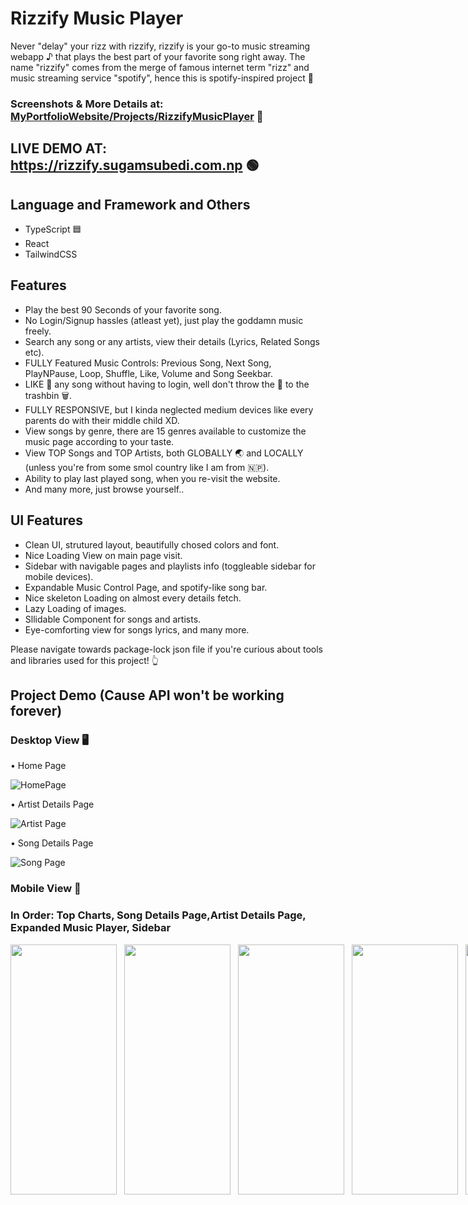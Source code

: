 # Rizzify Music Player

Never "delay" your rizz with rizzify, rizzify is your go-to music streaming webapp ♪ that plays the best part of your favorite song right away. The name "rizzify" comes from the merge of famous internet term "rizz" and music streaming service "spotify", hence this is spotify-inspired project 🫡

### Screenshots & More Details at: [MyPortfolioWebsite/Projects/RizzifyMusicPlayer](https://sugamsubedi.com.np/projects/rizzify-music-player) 🚧

## LIVE DEMO AT: https://rizzify.sugamsubedi.com.np 🟢

## Language and Framework and Others

- TypeScript 🟦
- React
- TailwindCSS

## Features

- Play the best 90 Seconds of your favorite song.
- No Login/Signup hassles (atleast yet), just play the goddamn music freely.
- Search any song or any artists, view their details (Lyrics, Related Songs etc).
- FULLY Featured Music Controls: Previous Song, Next Song, PlayNPause, Loop, Shuffle, Like, Volume and Song Seekbar.
- LIKE 💜 any song without having to login, well don't throw the 🍪 to the trashbin 🗑️.
- FULLY RESPONSIVE, but I kinda neglected medium devices like every parents do with their middle child XD.
- View songs by genre, there are 15 genres available to customize the music page according to your taste.
- View TOP Songs and TOP Artists, both GLOBALLY 🌏 and LOCALLY (unless you're from some smol country like I am from 🇳🇵).
- Ability to play last played song, when you re-visit the website.
- And many more, just browse yourself..

## UI Features

- Clean UI, strutured layout, beautifully chosed colors and font.
- Nice Loading View on main page visit.
- Sidebar with navigable pages and playlists info (toggleable sidebar for mobile devices).
- Expandable Music Control Page, and spotify-like song bar.
- Nice skeleton Loading on almost every details fetch.
- Lazy Loading of images.
- Sllidable Component for songs and artists.
- Eye-comforting view for songs lyrics, and many more.

Please navigate towards package-lock json file if you're curious about tools and libraries used for this project! 👆

## Project Demo (Cause API won't be working forever)

### Desktop View 🖥️

• Home Page

![HomePage](https://github.com/supSugam/rizzify-music-player/assets/108080917/5556e6d5-e1c9-4f84-b327-f2f70732b717)

• Artist Details Page

![Artist Page](https://github.com/supSugam/rizzify-music-player/assets/108080917/96b7f50d-8d9d-4df6-a607-5bdd70d12fa2)

• Song Details Page

![Song Page](https://github.com/supSugam/rizzify-music-player/assets/108080917/f3594cf9-6532-455b-8ce1-6abf774f4a91)

### Mobile View 📱

### In Order: Top Charts, Song Details Page,Artist Details Page, Expanded Music Player, Sidebar

<div style="display:flex; gap:12px">
  <img src="https://github.com/supSugam/rizzify-music-player/assets/108080917/9ac7f25c-248c-4ae2-af05-4a9b6e005c3b" width="170" height="400" />
  <img src="https://github.com/supSugam/rizzify-music-player/assets/108080917/7e4d2606-6861-4648-bbee-46b5940b56df" width="170" height="400" />
  <img src="https://github.com/supSugam/rizzify-music-player/assets/108080917/cf33652c-0325-4856-bea9-43810aa472ce" width="170" height="400" />
  <img src="https://github.com/supSugam/rizzify-music-player/assets/108080917/ef5ecd7b-e632-4685-86a7-3574eb68c449" width="170" height="400" />
  <img src="https://github.com/supSugam/rizzify-music-player/assets/108080917/f0238ed0-1835-4553-8074-07d3c54e195d" width="170" height="400" />
</div>
